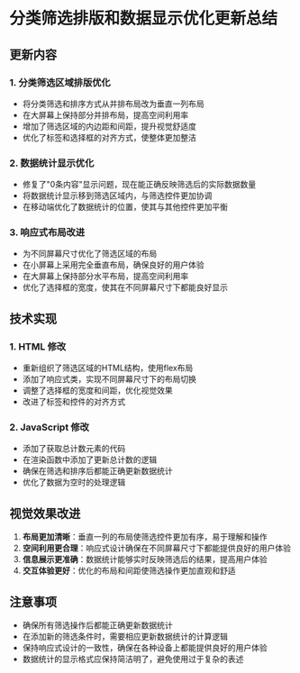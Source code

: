 # 分类筛选排版和数据显示优化更新总结

## 更新内容

### 1. 分类筛选区域排版优化
- 将分类筛选和排序方式从并排布局改为垂直一列布局
- 在大屏幕上保持部分并排布局，提高空间利用率
- 增加了筛选区域的内边距和间距，提升视觉舒适度
- 优化了标签和选择框的对齐方式，使整体更加整洁

### 2. 数据统计显示优化
- 修复了"0条内容"显示问题，现在能正确反映筛选后的实际数据数量
- 将数据统计显示移到筛选区域内，与筛选控件更加协调
- 在移动端优化了数据统计的位置，使其与其他控件更加平衡

### 3. 响应式布局改进
- 为不同屏幕尺寸优化了筛选区域的布局
- 在小屏幕上采用完全垂直布局，确保良好的用户体验
- 在大屏幕上保持部分水平布局，提高空间利用率
- 优化了选择框的宽度，使其在不同屏幕尺寸下都能良好显示

## 技术实现

### 1. HTML 修改
- 重新组织了筛选区域的HTML结构，使用flex布局
- 添加了响应式类，实现不同屏幕尺寸下的布局切换
- 调整了选择框的宽度和间距，优化视觉效果
- 改进了标签和控件的对齐方式

### 2. JavaScript 修改
- 添加了获取总计数元素的代码
- 在渲染函数中添加了更新总计数的逻辑
- 确保在筛选和排序后都能正确更新数据统计
- 优化了数据为空时的处理逻辑

## 视觉效果改进

1. **布局更加清晰**：垂直一列的布局使筛选控件更加有序，易于理解和操作
2. **空间利用更合理**：响应式设计确保在不同屏幕尺寸下都能提供良好的用户体验
3. **信息展示更准确**：数据统计能够实时反映筛选后的结果，提高用户体验
4. **交互体验更好**：优化的布局和间距使筛选操作更加直观和舒适

## 注意事项

- 确保所有筛选操作后都能正确更新数据统计
- 在添加新的筛选条件时，需要相应更新数据统计的计算逻辑
- 保持响应式设计的一致性，确保在各种设备上都能提供良好的用户体验
- 数据统计的显示格式应保持简洁明了，避免使用过于复杂的表述
